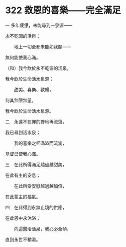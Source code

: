 # 322 救恩的喜樂——完全滿足

一 多年疲憊，未能尋到一泉源——

永不乾涸的活泉；

　　地上一切全都未能如我願——

無何能使我心滿。

（和）我今飲於永不乾涸的活泉，

我今飲於生命活水泉源；

　　甜美、喜樂、歡暢，

何其無限無量，

我今飲於生命活水泉源。

二　永遠不在罪的野地再流蕩，

我已尋到活水泉；

　　我的喜樂之杯滿溢而流淌，

基督已使我心滿。

三　在此所得滿足越過越甜美，

在此有主的安息；

　　在此所受安慰越過越加倍，

在此蒙主的福氣。

四　在此得到永無止境的供應，

在此恩中永沐浴；

　　向這醫治活泉，我心必全傾，

直到永世不稍渝。

